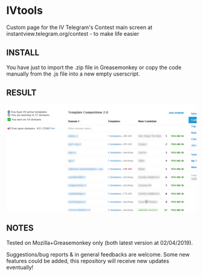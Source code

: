 # IVtools
Custom page for the IV Telegram's Contest main screen at instantview.telegram.org/contest - to make life easier

## INSTALL
You have just to import the .zip file in Greasemonkey or copy the code manually from the .js file into a new empty userscript.

## RESULT
![Alt text](sample.png?raw=true "Title")


## NOTES

Tested on Mozilla+Greasemonkey only (both latest version at 02/04/2019).

Suggestions/bug reports & in general feedbacks are welcome. Some new features could be added, this repository will receive new updates eventually!

